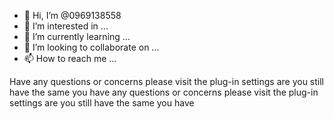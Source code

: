 - 👋 Hi, I’m @0969138558
- 👀 I’m interested in ...
- 🌱 I’m currently learning ...
- 💞️ I’m looking to collaborate on ...
- 📫 How to reach me ...

<!---
0969138558/0969138558 is a ✨ special ✨ repository because its `README.md` (this file) appears on your GitHub profile.
You can click the Preview link to take a look at your changes.
--->Have any questions or concerns please visit the plug-in settings are you still have the same you have any questions or concerns please visit the plug-in settings are you still have the same you have 
